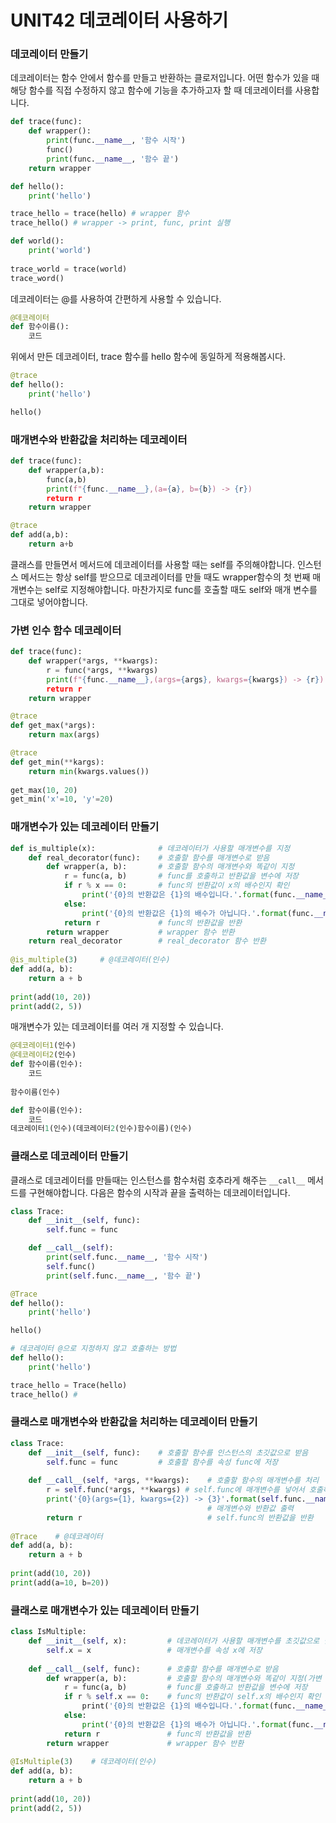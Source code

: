# UNIT42 데코레이터 사용하기

### 데코레이터 만들기
데코레이터는 함수 안에서 함수를 만들고 반환하는 클로저입니다. 어떤 함수가 있을 때 해당 함수를 직접 수정하지 않고 함수에 기능을 추가하고자 할 때 데코레이터를 사용합니다.
```python
def trace(func):
	def wrapper():
		print(func.__name__, '함수 시작')
		func()
		print(func.__name__, '함수 끝')
	return wrapper

def hello():
	print('hello')

trace_hello = trace(hello) # wrapper 함수
trace_hello() # wrapper -> print, func, print 실행

def world():
	print('world')
	
trace_world = trace(world)
trace_word()
```


데코레이터는 @를 사용하여 간편하게 사용할 수 있습니다. 
```python
@데코레이터
def 함수이름():
	코드
```

위에서 만든 데코레이터, trace 함수를 hello 함수에 동일하게 적용해봅시다. 
```python
@trace
def hello():
	print('hello')

hello()
```


### 매개변수와 반환값을 처리하는 데코레이터
```python
def trace(func):
	def wrapper(a,b):
		func(a,b)
		print(f"{func.__name__},(a={a}, b={b}) -> {r})
		return r
	return wrapper

@trace
def add(a,b):
	return a+b
```

클래스를 만들면서 메서드에 데코레이터를 사용할 때는 self를 주의해야합니다. 인스턴스 메서드는 항상 self를 받으므로 데코레이터를 만들 때도 wrapper함수의 첫 번째 매개변수는 self로 지정해야합니다. 마찬가지로  func를 호출할 때도  self와 매개 변수를 그대로 넣어야합니다. 

### 가변 인수 함수 데코레이터
```python
def trace(func):
	def wrapper(*args, **kwargs):
		r = func(*args, **kwargs)
		print(f"{func.__name__},(args={args}, kwargs={kwargs}) -> {r})
		return r
	return wrapper

@trace
def get_max(*args):
	return max(args)

@trace
def get_min(**kargs):
	return min(kwargs.values())
	
get_max(10, 20)
get_min('x'=10, 'y'=20)
```

### 매개변수가 있는 데코레이터 만들기
```python
def is_multiple(x):              # 데코레이터가 사용할 매개변수를 지정
    def real_decorator(func):    # 호출할 함수를 매개변수로 받음
        def wrapper(a, b):       # 호출할 함수의 매개변수와 똑같이 지정
            r = func(a, b)       # func를 호출하고 반환값을 변수에 저장
            if r % x == 0:       # func의 반환값이 x의 배수인지 확인
                print('{0}의 반환값은 {1}의 배수입니다.'.format(func.__name__, x))
            else:
                print('{0}의 반환값은 {1}의 배수가 아닙니다.'.format(func.__name__, x))
            return r             # func의 반환값을 반환
        return wrapper           # wrapper 함수 반환
    return real_decorator        # real_decorator 함수 반환
 
@is_multiple(3)     # @데코레이터(인수)
def add(a, b):
    return a + b
 
print(add(10, 20))
print(add(2, 5))
```

매개변수가 있는 데코레이터를 여러 개 지정할 수 있습니다. 
```python
@데코레이터1(인수)
@데코레이터2(인수)
def 함수이름(인수):
	코드
	
함수이름(인수)

def 함수이름(인수):
	코드
데코레이터1(인수)(데코레이터2(인수)함수이름)(인수)
```

### 클래스로 데코레이터 만들기
클래스로 데코레이터를 만들때는 인스턴스를 함수처럼 호추라게 해주는  `__call__` 메서드를 구현해야합니다. 다음은 함수의 시작과 끝을 출력하는 데코레이터입니다. 

```python
class Trace:
	def __init__(self, func):
		self.func = func

	def __call__(self):
		print(self.func.__name__, '함수 시작')
		self.func()
		print(self.func.__name__, '함수 끝')

@Trace
def hello():
	print('hello')

hello()

# 데코레이터 @으로 지정하지 않고 호출하는 방법
def hello():
	print('hello')

trace_hello = Trace(hello)
trace_hello() # 
```

### 클래스로 매개변수와 반환값을 처리하는 데코레이터 만들기
```python
class Trace:
    def __init__(self, func):    # 호출할 함수를 인스턴스의 초깃값으로 받음
        self.func = func         # 호출할 함수를 속성 func에 저장
 
    def __call__(self, *args, **kwargs):    # 호출할 함수의 매개변수를 처리
        r = self.func(*args, **kwargs) # self.func에 매개변수를 넣어서 호출하고 반환값을 변수에 저장
        print('{0}(args={1}, kwargs={2}) -> {3}'.format(self.func.__name__, args, kwargs, r))
                                            # 매개변수와 반환값 출력
        return r                            # self.func의 반환값을 반환
 
@Trace    # @데코레이터
def add(a, b):
    return a + b
 
print(add(10, 20))
print(add(a=10, b=20))
```


### 클래스로 매개변수가 있는 데코레이터 만들기
```python
class IsMultiple:
    def __init__(self, x):         # 데코레이터가 사용할 매개변수를 초깃값으로 받음
        self.x = x                 # 매개변수를 속성 x에 저장
 
    def __call__(self, func):      # 호출할 함수를 매개변수로 받음
        def wrapper(a, b):         # 호출할 함수의 매개변수와 똑같이 지정(가변 인수로 작성해도 됨)
            r = func(a, b)         # func를 호출하고 반환값을 변수에 저장
            if r % self.x == 0:    # func의 반환값이 self.x의 배수인지 확인
                print('{0}의 반환값은 {1}의 배수입니다.'.format(func.__name__, self.x))
            else:
                print('{0}의 반환값은 {1}의 배수가 아닙니다.'.format(func.__name__, self.x))
            return r               # func의 반환값을 반환
        return wrapper             # wrapper 함수 반환
 
@IsMultiple(3)    # 데코레이터(인수)
def add(a, b):
    return a + b
 
print(add(10, 20))
print(add(2, 5))
```